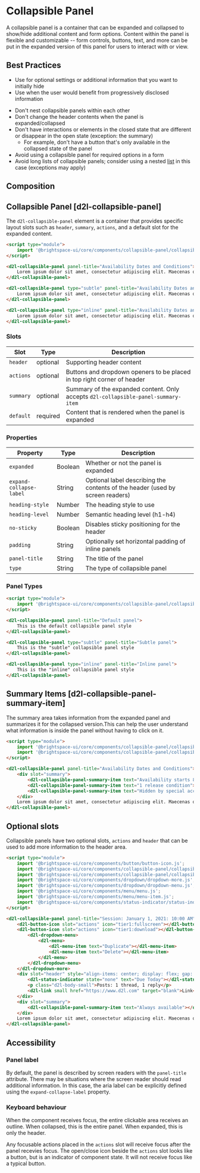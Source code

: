 # Collapsible Panel

A collapsible panel is a container that can be expanded and collapsed to show/hide additional content and form options. Content within the panel is flexible and customizable -- form controls, buttons, text, and more can be put in the expanded version of this panel for users to interact with or view.

## Best Practices

<!-- docs: start best practices -->
<!-- docs: start dos -->
* Use for optional settings or additional information that you want to initially hide
* Use when the user would benefit from progressively disclosed information
<!-- docs: end dos -->

<!-- docs: start donts -->
* Don't nest collapsible panels within each other
* Don't change the header contents when the panel is expanded/collapsed
* Don't have interactions or elements in the closed state that are different or disappear in the open state (exception: the summary)
	* For example, don't have a button that's only available in the collapsed state of the panel
* Avoid using a collapsible panel for required options in a form
* Avoid long lists of collapsible panels; consider using a nested [list](https://daylight.d2l.dev/components/list/) in this case (exceptions may apply)
<!-- docs: end donts -->
<!-- docs: end best practices -->

## Composition


## Collapsible Panel [d2l-collapsible-panel]

The `d2l-collapsible-panel` element is a container that provides specific layout slots such as `header`, `summary`, `actions`, and a default slot for the expanded content.

<!-- docs: demo live name:d2l-collapsible-panel size:large -->
```html
<script type="module">
	import '@brightspace-ui/core/components/collapsible-panel/collapsible-panel.js';
</script>

<d2l-collapsible-panel panel-title="Availability Dates and Conditions">
	Lorem ipsum dolor sit amet, consectetur adipiscing elit. Maecenas odio ligula, aliquam efficitur sollicitudin non, dignissim quis nisl. Nullam rutrum, lectus sed finibus consectetur, dolor leo blandit lorem, vitae consectetur arcu enim ornare tortor.
</d2l-collapsible-panel>

<d2l-collapsible-panel type="subtle" panel-title="Availability Dates and Conditions">
	Lorem ipsum dolor sit amet, consectetur adipiscing elit. Maecenas odio ligula, aliquam efficitur sollicitudin non, dignissim quis nisl. Nullam rutrum, lectus sed finibus consectetur, dolor leo blandit lorem, vitae consectetur arcu enim ornare tortor.
</d2l-collapsible-panel>

<d2l-collapsible-panel type="inline" panel-title="Availability Dates and Conditions">
	Lorem ipsum dolor sit amet, consectetur adipiscing elit. Maecenas odio ligula, aliquam efficitur sollicitudin non, dignissim quis nisl. Nullam rutrum, lectus sed finibus consectetur, dolor leo blandit lorem, vitae consectetur arcu enim ornare tortor.
</d2l-collapsible-panel>
```

<!-- docs: start hidden content -->
### Slots

| Slot | Type | Description |
|--|--|--|
| `header` | optional | Supporting header content |
| `actions` | optional | Buttons and dropdown openers to be placed in top right corner of header |
| `summary` | optional | Summary of the expanded content. Only accepts `d2l-collapsible-panel-summary-item` |
| `default` | required | Content that is rendered when the panel is expanded |


### Properties

| Property | Type | Description |
|--|--|--|
| `expanded` | Boolean | Whether or not the panel is expanded |
| `expand-collapse-label` | String | Optional label describing the contents of the header (used by screen readers) |
| `heading-style` | Number | The heading style to use |
| `heading-level` | Number | Semantic heading level (h1-h4) |
| `no-sticky` | Boolean | Disables sticky positioning for the header |
| `padding` | String | Optionally set horizontal padding of inline panels |
| `panel-title` | String | The title of the panel |
| `type` | String | The type of collapsible panel |
<!-- docs: end hidden content -->

### Panel Types

<!-- docs: demo live name:d2l-collapsible-panel size:large -->
```html
<script type="module">
	import '@brightspace-ui/core/components/collapsible-panel/collapsible-panel.js';
</script>

<d2l-collapsible-panel panel-title="Default panel">
	This is the default collapsible panel style
</d2l-collapsible-panel>

<d2l-collapsible-panel type="subtle" panel-title="Subtle panel">
	This is the "subtle" collapsible panel style
</d2l-collapsible-panel>

<d2l-collapsible-panel type="inline" panel-title="Inline panel">
	This is the "inline" collapsible panel style
</d2l-collapsible-panel>
```

## Summary Items [d2l-collapsible-panel-summary-item]
The summary area takes information from the expanded panel and summarizes it for the collapsed version.This can help the user understand what information is inside the panel without having to click on it.

<!-- docs: demo live name:d2l-collapsible-panel-summary-item size:large -->
```html
<script type="module">
	import '@brightspace-ui/core/components/collapsible-panel/collapsible-panel.js';
	import '@brightspace-ui/core/components/collapsible-panel/collapsible-panel-summary-item.js';
</script>

<d2l-collapsible-panel panel-title="Availability Dates and Conditions">
	<div slot="summary">
		<d2l-collapsible-panel-summary-item text="Availability starts 8/16/2022 and ends 8/12/2022"></d2l-collapsible-panel-summary-item>
		<d2l-collapsible-panel-summary-item text="1 release condition"></d2l-collapsible-panel-summary-item>
		<d2l-collapsible-panel-summary-item text="Hidden by special access"></d2l-collapsible-panel-summary-item>
	</div>
	Lorem ipsum dolor sit amet, consectetur adipiscing elit. Maecenas odio ligula, aliquam efficitur sollicitudin non, dignissim quis nisl. Nullam rutrum, lectus sed finibus consectetur, dolor leo blandit lorem, vitae consectetur arcu enim ornare tortor.
</d2l-collapsible-panel>
```

## Optional slots

Collapsible panels have two optional slots, `actions` and `header` that can be used to add more information to the header area.


<!-- docs: demo live name:d2l-collapsible-panel-slots size:large -->
```html
<script type="module">
	import '@brightspace-ui/core/components/button/button-icon.js';
	import '@brightspace-ui/core/components/collapsible-panel/collapsible-panel.js';
	import '@brightspace-ui/core/components/collapsible-panel/collapsible-panel-summary-item.js';
	import '@brightspace-ui/core/components/dropdown/dropdown-more.js';
	import '@brightspace-ui/core/components/dropdown/dropdown-menu.js';
	import '@brightspace-ui/core/components/menu/menu.js';
	import '@brightspace-ui/core/components/menu/menu-item.js';
	import '@brightspace-ui/core/components/status-indicator/status-indicator.js';
</script>

<d2l-collapsible-panel panel-title="Session: January 1, 2021: 10:00 AM" expand-collapse-label="Session on January 1">
	<d2l-button-icon slot="actions" icon="tier1:fullscreen"></d2l-button-icon>
	<d2l-button-icon slot="actions" icon="tier1:download"></d2l-button-icon><d2l-dropdown-more>
		<d2l-dropdown-menu>
			<d2l-menu>
				<d2l-menu-item text="Duplicate"></d2l-menu-item>
				<d2l-menu-item text="Delete"></d2l-menu-item>
			</d2l-menu>
		</d2l-dropdown-menu>
	</d2l-dropdown-more>
	<div slot="header" style="align-items: center; display: flex; gap: 0.6rem;">
		<d2l-status-indicator state="none" text="Due Today"></d2l-status-indicator>
		<p class="d2l-body-small">Posts: 1 thread, 1 reply</p>
		<d2l-link small href="https://www.d2l.com" target="blank">Link</d2l-link>
	</div>
	<div slot="summary">
		<d2l-collapsible-panel-summary-item text="Always available"></d2l-collapsible-panel-summary-item>
	</div>
	Lorem ipsum dolor sit amet, consectetur adipiscing elit. Maecenas odio ligula, aliquam efficitur sollicitudin non, dignissim quis nisl. Nullam rutrum, lectus sed finibus consectetur, dolor leo blandit lorem, vitae consectetur arcu enim ornare tortor. Praesent lobortis libero in libero sagittis consectetur. Maecenas ut velit efficitur, consectetur augue vitae, finibus turpis. In id tempor quam. Integer sed facilisis mi. Interdum et malesuada fames ac ante ipsum primis in faucibus. Ut a volutpat lacus. Suspendisse potenti. Quisque egestas erat urna, et accumsan est accumsan sit amet. Sed luctus vestibulum lacus. Mauris nisi orci, rhoncus sed est sit amet, pretium facilisis felis.
</d2l-collapsible-panel>
```

## Accessibility

### Panel label
By default, the panel is described by screen readers with the `panel-title` attribute. There may be situations where the screen reader should read additional information. In this case, the aria label can be explicitly defined using the `expand-collapse-label` property.

### Keyboard behaviour

When the component receives focus, the entire clickable area receives an outline. When collapsed, this is the entire panel. When expanded, this is only the header.

Any focusable actions placed in the `actions` slot will receive focus after the panel recevies focus. The open/close icon beside the `actions` slot looks like a button, but is an indicator of component state. It will not receive focus like a typical button.
